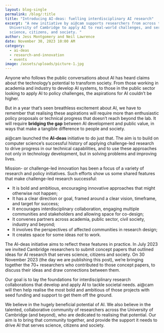 ```yaml
---
layout: blog-single
permalink: /blog/:title
title: "Introducing AI-deas: fuelling interdisciplinary AI research"
excerpt: "A new initiative by ai@cam supports researchers from across the
  University of Cambridge to apply AI to real-world challenges, and serve
  science, citizens, and society. "
author: Jess Montgomery and Neil Lawrence
date: November 30, 2023 10:00 AM
category:
  - ai-deas
  - research-and-innovation
  - events
image: /assets/uploads/picture-1.jpg
---
```

Anyone who follows the public conversations about AI has heard claims about the technology’s potential to transform society. From those working in academia and industry to develop AI systems, to those in the public sector looking to apply AI to policy challenges, the aspirations for AI couldn’t be higher. 

But in a year that’s seen breathless excitement about AI, we have to remember that realising these aspirations will require more than enthusiastic policy proposals or technical progress that doesn’t reach beyond the lab. It will require **bridging the gap** between AI development and public value, in ways that make a tangible difference to people and society. 

ai@cam launched the **AI-deas** initiative to do just that. The aim is to build on computer science’s successful history of applying challenge-led research to drive progress in our technical capabilities, and to use these approaches not only in technology development, but in solving problems and improving lives. 

Mission- or challenge-led innovation has been a focus of a variety of research and policy initiatives. Such efforts show us some shared features that make challenge-led research successful:

* It is bold and ambitious, encouraging innovative approaches that might otherwise not happen;
* It has a clear direction or goal, framed around a clear vision, timeframe, and target for success;
* It encourages interdisciplinary collaboration, engaging multiple communities and stakeholders and allowing space for co-design;
* It convenes partners across academia, public sector, civil society, industry and beyond; 
* It involves the perspectives of affected communities in research design;
* It creates space for some ideas *not* to work. 

The AI-deas initiative aims to reflect these features in practice. In July 2023 we invited Cambridge researchers to submit concept papers that outlined ideas for AI research that serves science, citizens and society. On 30 November 2023 (the day we are publishing this post), we’re bringing together the 70+ researchers who contributed to those concept papers, to discuss their ideas and draw connections between them. 

Our goal is to lay the foundations for interdisciplinary research collaborations that develop and apply AI to tackle societal needs. ai@cam will then help realise the most bold and ambitious of those projects with seed funding and support to get them off the ground. 

We believe in the hugely beneficial potential of AI. We also believe in the talented, collaborative community of researchers across the University of Cambridge (and beyond), who are dedicated to realising that potential. Our aim is to bring that community together, and provide the support it needs to drive AI that serves science, citizens and society.